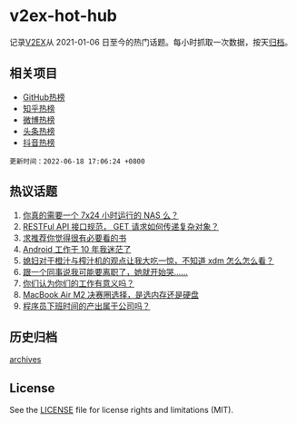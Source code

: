 # v2ex-hot-hub

 记录[V2EX](https://www.v2ex.com/)从 2021-01-06 日至今的热门话题。每小时抓取一次数据，按天[归档](archives)。
 
 ## 相关项目

- [GitHub热榜](https://github.com/lonnyzhang423/github-hot-hub)
- [知乎热榜](https://github.com/lonnyzhang423/zhihu-hot-hub)
- [微博热榜](https://github.com/lonnyzhang423/weibo-hot-hub)
- [头条热榜](https://github.com/lonnyzhang423/toutiao-hot-hub)
- [抖音热榜](https://github.com/lonnyzhang423/douyin-hot-hub)


 `更新时间：2022-06-18 17:06:24 +0800`

## 热议话题

1. [你真的需要一个 7x24 小时运行的 NAS 么？](https://www.v2ex.com/t/860428)
1. [RESTFul API 接口规范， GET 请求如何传递复杂对象？](https://www.v2ex.com/t/860356)
1. [求推荐你觉得很有必要看的书](https://www.v2ex.com/t/860479)
1. [Android 工作干 10 年我迷茫了](https://www.v2ex.com/t/860443)
1. [媳妇对于橙汁与榨汁机的观点让我大吃一惊，不知道 xdm 怎么怎么看？](https://www.v2ex.com/t/860392)
1. [跟一个同事说我可能要离职了，她就开始哭……](https://www.v2ex.com/t/860441)
1. [你们认为你们的工作有意义吗？](https://www.v2ex.com/t/860422)
1. [MacBook Air M2 决赛圈选择，是选内存还是硬盘](https://www.v2ex.com/t/860465)
1. [程序员下班时间的产出属于公司吗？](https://www.v2ex.com/t/860394)

## 历史归档

[archives](archives)

## License

See the [LICENSE](LICENSE) file for license rights and limitations (MIT).
